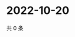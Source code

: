 # 2022-10-20

共 0 条

<!-- BEGIN WEIBO -->
<!-- 最后更新时间 Thu Oct 20 2022 12:51:44 GMT+0800 (China Standard Time) -->

<!-- END WEIBO -->
